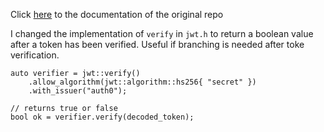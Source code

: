 Click [here](https://github.com/Thalhammer/jwt-cpp) to the documentation of the original repo

I changed the implementation of `verify` in `jwt.h` to return a boolean value after a token has been verified. Useful if branching is needed after toke verification.

```
auto verifier = jwt::verify()
    .allow_algorithm(jwt::algorithm::hs256{ "secret" })
    .with_issuer("auth0");

// returns true or false
bool ok = verifier.verify(decoded_token); 
```

